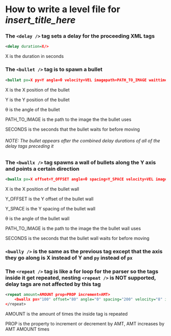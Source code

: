 # How to write a level file for <i>insert_title_here</i>

### The `<delay />` tag sets a delay for the proceeding XML tags

```xml
<delay duration=X/>
```

X is the duration in seconds

### The `<bullet />` tag is to spawn a bullet

```xml
<bullet px=X py=Y angle=θ velocity=VEL imagepath=PATH_TO_IMAGE waittime=SECONDS/>
```

X is the X position of the bullet

Y is the Y position of the bullet

θ is the angle of the bullet

PATH_TO_IMAGE is the path to the image the the bullet uses

SECONDS is the seconds that the bullet waits for before moving

###### NOTE: The bullet appears after the combined delay durations of all of the delay tags preceding it

### The `<bwallx />` tag spawns a wall of bullets along the Y axis and points a certain direction

```xml
<bwallx px=X offset=Y_OFFSET angle=θ spacing=Y_SPACE velocity=VEL imagepath=PATH_TO_IMAGE waittime=SECONDS/>
```

X is the X position of the bullet wall

Y_OFFSET is the Y offset of the bullet wall

Y_SPACE is the Y spacing of the bullet wall

θ is the angle of the bullet wall

PATH_TO_IMAGE is the path to the image the the bullet wall uses

SECONDS is the seconds that the bullet wall waits for before moving

### `<bwally />` is the same as the previous tag except that the axis they go along is X instead of Y and `py` instead of `px`

### The `<repeat />` tag is like a for loop for the parser so the tags inside it get repeated, nesting `<repeat />` is NOT supported, delay tags are not affected by this tag

```xml
<repeat amount=AMOUNT prop=PROP increment=AMT>
    <bwallx px="100" offset="80" angle="0" spacing="200" velocity="8" imagepath="bone.png" waittime="4"/>
</repeat>
```

AMOUNT is the amount of times the inside tag is repeated

PROP is the property to increment or decrement by AMT, AMT increases by AMT AMOUNT times
